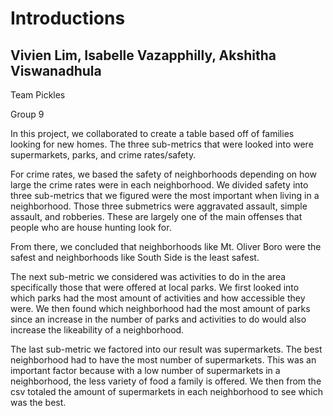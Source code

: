 # Introductions

## Vivien Lim, Isabelle Vazapphilly, Akshitha Viswanadhula
Team Pickles

Group 9

In this project, we collaborated to create a table based off of families looking for new homes. The three sub-metrics that were looked into were supermarkets, parks, and crime rates/safety.

For crime rates, we based the safety of neighborhoods depending on how large the crime rates were in each neighborhood. We divided safety into three sub-metrics that we figured were the most important when living in a neighborhood. Those three submetrics were aggravated assault, simple assault, and robberies. These are largely one of the main offenses that people who are house hunting look for. 

From there, we concluded that neighborhoods like Mt. Oliver Boro were the safest and neighborhoods like South Side is the least safest.


The next sub-metric we considered was activities to do in the area specifically those that were offered at local parks. We first looked into which parks had the most amount of activities and how accessible they were. We then found which neighborhood had the most amount of parks since an increase in the number of parks and activities to do would also increase the likeability of a neighborhood. 

The last sub-metric we factored into our result was supermarkets. The best neighborhood had to have the most number of supermarkets. This was an important factor because with a low number of supermarkets in a neighborhood, the less variety of food a family is offered. We then from the csv totaled the amount of supermarkets in each neighborhood to see which was the best.

